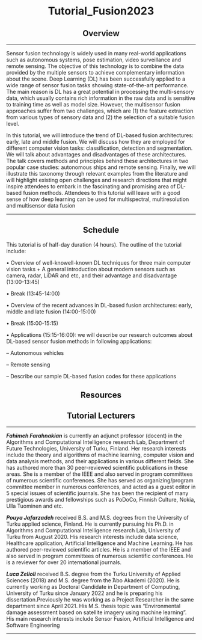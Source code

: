<h1 style="text-align: center;">Tutorial_Fusion2023</h1>

<h2 style="text-align: center;">Overview</h2>

---

Sensor fusion technology is widely used in many real-world applications such as autonomous systems, pose estimation, video surveillance and remote sensing. The objective of this technology is to combine the data provided by the multiple sensors to achieve complementary information about the scene. Deep Learning (DL) has been successfully applied to a wide range of sensor fusion tasks showing state-of-the-art performance. The main reason is DL has a great potential in processing the multi-sensory data, which usually contains rich information in the raw data and is sensitive to training time as well as model size. However,
the multisensor fusion approaches suffer from two challenges, which are (1) the feature extraction from various types of sensory data and (2) the selection of a suitable fusion level.

In this tutorial, we will introduce the trend of DL-based fusion architectures: early, late and middle fusion. We will discuss how they are employed for different computer vision tasks: classification, detection and segmentation. We will talk about advantages and disadvantages of these architectures. The talk covers methods and principles behind these architectures in two popular case studies:
autonomous ships and remote sensing. Finally, we will illustrate this taxonomy through relevant examples from the literature and will highlight existing open challenges and research directions that might inspire attendees to embark in the fascinating and promising area of DL-based fusion methods. Attendees to this tutorial will leave with a good sense of how deep learning can be used for multispectral, multiresolution and multisensor data fusion

---

<h2 style="text-align: center;">Schedule</h2>

This tutorial is of half-day duration (4 hours). The outline of the tutorial
include:

• Overview of well-knowell-known DL techniques for three main computer vision tasks + A general introduction about modern sensors such as camera, radar, LiDAR and etc, and their advantage and disadvantage (13:00-13:45)

• Break (13:45-14:00)

•  Overview of the recent advances in DL-based fusion architectures: early,
middle and late fusion (14:00-15:00)

• Break (15:00-15:15)

•   Applications (15:15-16:00): we will describe our research outcomes about
DL-based sensor fusion methods in following applications:

– Autonomous vehicles

– Remote sensing

– Describe our sample DL-based fusion codes for these applications

<h2 style="text-align: center;">Resources</h2>
<h2 style="text-align: center;">Tutorial Lecturers</h2>

---
***Fahimeh Farahnakian*** is currently an adjunct professor (docent)
in the Algorithms and Computational Intelligence research Lab, Department
of Future Technologies, University of Turku, Finland. Her research
interests include the theory and algorithms of machine learning, computer
vision and data analysis methods, and their applications in various
different fields. She has authored more than 30 peer-reviewed scientific
publications in these areas. She is a member of the IEEE and also
served in program committees of numerous scientific conferences. She has served
as organizing/program committee member in numerous conferences, and acted as a
guest editor in 5 special issues of scientific journals. She has been the recipient of
many prestigious awards and fellowships such as PoDoCo, Finnish Culture, Nokia, Ulla Tuominen and etc.


***Pouya Jafarzadeh*** received B.S. and M.S. degrees from the University
of Turku applied science, Finland. He is currently pursuing his Ph.D.
in Algorithms and Computational Intelligence research Lab, University
of Turku from August 2020. His research interests include data science,
Healthcare application, Artificial Intelligence and Machine Learning.
He has authored peer-reviewed scientific articles. He is a member
of the IEEE and also served in program committees of numerous
scientific conferences. He is a reviewer for over 20 international journals.


***Luca Zelioli*** received B.S. degree from the Turku University of
Applied Sciences (2018) and M.S. degree from the  ̊Abo Akademi (2020).
He is currently working as Doctoral Candidate in Department of Computing, University of Turku since January 2022 and he is preparing his dissertation.Previously he was working as a Project Researcher in the same department since April 2021. His M.S. thesis topic was “Environmental damage assessment based on satellite imagery using machine learning”. His main research interests include Sensor Fusion, Artificial Intelligence and Software Engineering

---

